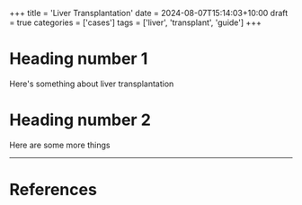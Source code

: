 +++
title = 'Liver Transplantation'
date = 2024-08-07T15:14:03+10:00
draft = true
categories = ['cases']
tags = ['liver', 'transplant', 'guide']
+++

# Heading number 1
Here's something about liver transplantation

# Heading number 2
Here are some more things

---

# References